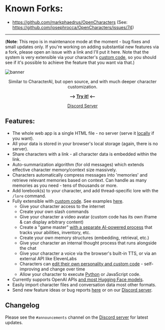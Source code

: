 # Known Forks:

* https://github.com/markphaedrus/OpenCharacters (See: https://github.com/josephrocca/OpenCharacters/issues/74)

---

(**Note**: This repo is in maintenance mode at the moment - bug fixes and small updates only. If you're working on adding substantial new features via a fork, please open an issue with a link and I'll put it here. Note that the system is very extensible via your character's [custom code](https://github.com/josephrocca/OpenCharacters/blob/main/docs/custom-code.md), so you should see if it's possible to achieve the feature that you want via that.)

![banner](https://user-images.githubusercontent.com/1167575/225629372-eb4de08a-ed62-4660-a83d-6e42a5c092d7.jpg)


<p align="center">Similar to CharacterAI, but open source, and with much deeper character customization.</p>

<p align="center"><b>⟶ <a href="https://josephrocca.github.io/OpenCharacters">Try it!</a> ⟵</b></p>

<p align="center"><a href="https://discord.gg/5tkWXJFqPV">Discord Server</a></p>

## Features:
* The whole web app is a single HTML file - no server (serve it [locally](https://github.com/josephrocca/OpenCharacters/blob/main/docs/local-setup.md) if you want).
* All your data is stored in your browser's local storage (again, there is no server).
* Share characters with a link - all character data is embedded within the link.
* Auto-summarization algorithm (for old messages) which extends effective character memory/context size massively.
* Characters automatically compress messages into 'memories' and retrieve relevant memories based on context. Can handle as many memories as you need - tens of thousands or more.
* Add lorebook(s) to your character, and add thread-specific lore with the `/lore` command.
* Fully extensible with [custom code](https://github.com/josephrocca/OpenCharacters/blob/main/docs/custom-code.md). See examples [here](https://github.com/josephrocca/OpenCharacters/blob/main/docs/custom-code-examples.md).
  * Give your character access to the internet
  * Create your own slash commands
  * Give your character a video avatar (custom code has its own iframe & can display arbitrary content)
  * Create a "game master" [with a separate AI-powered process](https://tinyurl.com/5t3x8pdk) that tracks your abilities, inventory, etc.
  * Create your own memory structures (embedding, retrieval, etc.)
  * Give your character an internal thought process that runs alongside the chat
  * Give your character a voice via the browser's built-in TTS, or via an external API like ElevenLabs
  * Characters can [edit their own personality and custom code](https://tinyurl.com/4ccnn9zb) - self-improving and change over time
  * Allow your character to execute [Python](https://github.com/josephrocca/OpenCharacters/blob/main/docs/running-python-code.md) or JavaScript code.
* Currently supports OpenAI APIs [and most Hugging Face models](https://github.com/josephrocca/OpenCharacters/blob/main/docs/custom-models.md).
* Easily import character files and conversation data most other formats.
* Send new feature ideas or bug reports [here](https://github.com/josephrocca/OpenCharacters/issues) or on our [Discord server](https://discord.gg/5tkWXJFqPV).

## Changelog

Please see the `#announcements` channel on the [Discord server](https://discord.gg/5tkWXJFqPV) for latest updates.
